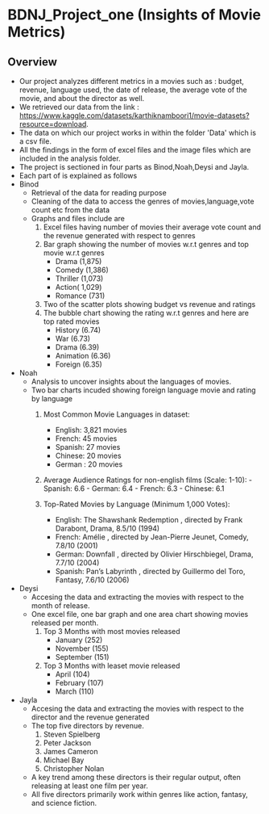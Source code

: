 # BDNJ_Project_one (Insights of Movie Metrics)

## Overview
* Our project analyzes different metrics in a movies such as : budget, revenue, language used, the date of release, the average vote of the movie, and about the director as well.
* We retrieved our data from the link : https://www.kaggle.com/datasets/karthiknamboori1/movie-datasets?resource=download.
* The data on which our project works in within the folder 'Data' which is a csv file.
* All the findings in the form of excel files and the image files which are included in the analysis folder.
* The project is sectioned in four parts as Binod,Noah,Deysi and Jayla.
* Each part of is explained as follows
* Binod
    - Retrieval of the data for reading purpose
	- Cleaning of the data to access the genres of movies,language,vote count etc from the data
	- Graphs and files include are 
		1. Excel files having number of movies their average vote count and the revenue generated with respect to genres
		2. Bar graph showing the number of movies w.r.t genres and top movie w.r.t genres
            - Drama (1,875)
            - Comedy (1,386)
            - Thriller (1,073)
            - Action( 1,029)
            - Romance (731)
        3. Two of the scatter plots showing budget vs revenue and ratings 
        4. The bubble chart showing the rating w.r.t genres and here are top rated movies
            - History (6.74)
            - War (6.73)
            - Drama (6.39)
            - Animation (6.36)
            - Foreign (6.35)
* Noah 
    - Analysis to uncover  insights about the languages of movies.
    - Two bar charts incuded showing foreign language movie and rating by language
        1. Most Common Movie Languages in dataset:
            - English: 3,821 movies
            - French: 45 movies
            - Spanish: 27 movies
            - Chinese: 20 movies
            - German  : 20 movies

        2.   Average Audience Ratings for non-english films (Scale: 1-10):
            - Spanish: 6.6
            - German: 6.4
            - French: 6.3
            - Chinese: 6.1

        3. Top-Rated Movies by Language (Minimum 1,000 Votes):
            - English: The Shawshank Redemption , directed by Frank Darabont, Drama, 8.5/10 (1994)
            - French: Amélie , directed by Jean-Pierre Jeunet, Comedy, 7.8/10 (2001)
            - German: Downfall , directed by Olivier Hirschbiegel, Drama, 7.7/10 (2004)
            - Spanish: Pan’s Labyrinth , directed by Guillermo del Toro, Fantasy, 7.6/10 (2006)
* Deysi
    - Accesing the data and extracting the movies with respect to the month of release.
    - One excel file, one bar graph and one area chart showing movies released per month.
        1. Top 3 Months with most movies released 
            - January (252)
            - November (155)
            - September (151)
        2. Top 3 Months with leaset movie released
            - April (104)
            - February (107)
            - March (110)
* Jayla
    - Accesing the data and extracting the movies with respect to the director and the revenue generated
    - The top five directors by revenue.
        1. Steven Spielberg 
        2. Peter Jackson
        3. James Cameron
        4. Michael Bay
        5. Christopher Nolan
    - A key trend among these directors is their regular output, often releasing at least one film per year.
    - All five directors primarily work within genres like action, fantasy, and science fiction.


